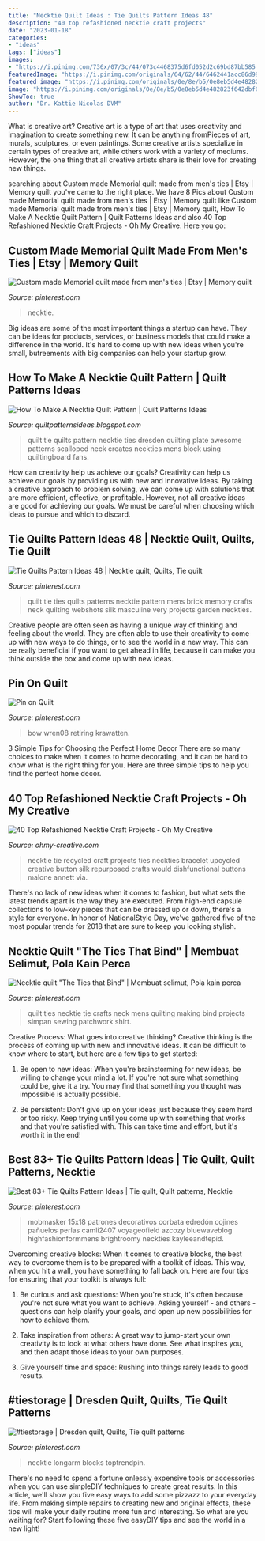 ```yaml
---
title: "Necktie Quilt Ideas : Tie Quilts Pattern Ideas 48"
description: "40 top refashioned necktie craft projects"
date: "2023-01-18"
categories:
- "ideas"
tags: ["ideas"]
images:
- "https://i.pinimg.com/736x/07/3c/44/073c4468375d6fd052d2c69bd87bb585.jpg"
featuredImage: "https://i.pinimg.com/originals/64/62/44/6462441acc86d9992f309f265628bf88.jpg"
featured_image: "https://i.pinimg.com/originals/0e/8e/b5/0e8eb5d4e482823f642dbf0007dc4d24.jpg"
image: "https://i.pinimg.com/originals/0e/8e/b5/0e8eb5d4e482823f642dbf0007dc4d24.jpg"
ShowToc: true
author: "Dr. Kattie Nicolas DVM"
---
```



What is creative art?
Creative art is a type of art that uses creativity and imagination to create something new. It can be anything fromPieces of art, murals, sculptures, or even paintings. Some creative artists specialize in certain types of creative art, while others work with a variety of mediums. However, the one thing that all creative artists share is their love for creating new things.

	

		
searching about Custom made Memorial quilt made from men&#039;s ties | Etsy | Memory quilt you've came to the right place. We have 8 Pics about Custom made Memorial quilt made from men&#039;s ties | Etsy | Memory quilt like Custom made Memorial quilt made from men&#039;s ties | Etsy | Memory quilt, How To Make A Necktie Quilt Pattern | Quilt Patterns Ideas and also 40 Top Refashioned Necktie Craft Projects - Oh My Creative. Here you go:
		
    
## Custom Made Memorial Quilt Made From Men&#039;s Ties | Etsy | Memory Quilt

<img loading=lazy src="https://i.pinimg.com/originals/02/20/70/022070ec847d62a256c596a0c5c8eb54.jpg" onerror="this.onerror=null;this.src='https://tse1.mm.bing.net/th?id=OIP.2ha5RX_QsY_rB-EzxEZPPQHaFj&amp;pid=15.1';" alt="Custom made Memorial quilt made from men&#039;s ties | Etsy | Memory quilt">

_Source: pinterest.com_

>necktie. 

	

Big ideas are some of the most important things a startup can have. They can be ideas for products, services, or business models that could make a difference in the world. It's hard to come up with new ideas when you're small, butreements with big companies can help your startup grow.

    
## How To Make A Necktie Quilt Pattern | Quilt Patterns Ideas

<img loading=lazy src="https://lh5.googleusercontent.com/proxy/Szt23TQB2tHyjuVa0QDotkJoA_mInLb7SwsAybptQLObMY9EuU1yelYYTUYpMUeml0hbXzLjsYHikh1HEWbRFm__gtWMFbKxCFevg_Ihweb-qboTGAwkENw=s0-d" onerror="this.onerror=null;this.src='https://tse2.mm.bing.net/th?id=OIP.0tOaPg3hnY212AMgSaT7LQAAAA&amp;pid=15.1';" alt="How To Make A Necktie Quilt Pattern | Quilt Patterns Ideas">

_Source: quiltpatternsideas.blogspot.com_

>quilt tie quilts pattern necktie ties dresden quilting plate awesome patterns scalloped neck creates neckties mens block using quiltingboard fans. 

	

How can creativity help us achieve our goals?
Creativity can help us achieve our goals by providing us with new and innovative ideas. By taking a creative approach to problem solving, we can come up with solutions that are more efficient, effective, or profitable. However, not all creative ideas are good for achieving our goals. We must be careful when choosing which ideas to pursue and which to discard.

    
## Tie Quilts Pattern Ideas 48 | Necktie Quilt, Quilts, Tie Quilt

<img loading=lazy src="https://i.pinimg.com/originals/64/62/44/6462441acc86d9992f309f265628bf88.jpg" onerror="this.onerror=null;this.src='https://tse3.mm.bing.net/th?id=OIP.AARGbaHkl5pMfL4vu2fr4QHaHS&amp;pid=15.1';" alt="Tie Quilts Pattern Ideas 48 | Necktie quilt, Quilts, Tie quilt">

_Source: pinterest.com_

>quilt tie ties quilts patterns necktie pattern mens brick memory crafts neck quilting webshots silk masculine very projects garden neckties. 

	

Creative people are often seen as having a unique way of thinking and feeling about the world. They are often able to use their creativity to come up with new ways to do things, or to see the world in a new way. This can be really beneficial if you want to get ahead in life, because it can make you think outside the box and come up with new ideas.

    
## Pin On Quilt

<img loading=lazy src="https://i.pinimg.com/736x/07/3c/44/073c4468375d6fd052d2c69bd87bb585.jpg" onerror="this.onerror=null;this.src='https://tse4.mm.bing.net/th?id=OIP.e5l8R6GFzRMFCsC69I7naQHaOE&amp;pid=15.1';" alt="Pin on Quilt">

_Source: pinterest.com_

>bow wren08 retiring krawatten. 

	

3 Simple Tips for Choosing the Perfect Home Decor
There are so many choices to make when it comes to home decorating, and it can be hard to know what is the right thing for you. Here are three simple tips to help you find the perfect home decor.

    
## 40 Top Refashioned Necktie Craft Projects - Oh My Creative

<img loading=lazy src="http://www.ohmy-creative.com/wp-content/uploads/2013/05/il_570xN.113402479.jpg" onerror="this.onerror=null;this.src='https://tse3.mm.bing.net/th?id=OIP.rNu3ZX-Uo16gM2TK-BY2TgHaJ4&amp;pid=15.1';" alt="40 Top Refashioned Necktie Craft Projects - Oh My Creative">

_Source: ohmy-creative.com_

>necktie tie recycled craft projects ties neckties bracelet upcycled creative button silk repurposed crafts would dishfunctional buttons malone annett via. 

	

There's no lack of new ideas when it comes to fashion, but what sets the latest trends apart is the way they are executed. From high-end capsule collections to low-key pieces that can be dressed up or down, there's a style for everyone. In honor of NationalStyle Day, we've gathered five of the most popular trends for 2018 that are sure to keep you looking stylish.

    
## Necktie Quilt &quot;The Ties That Bind&quot; | Membuat Selimut, Pola Kain Perca

<img loading=lazy src="https://i.pinimg.com/originals/0e/8e/b5/0e8eb5d4e482823f642dbf0007dc4d24.jpg" onerror="this.onerror=null;this.src='https://tse4.mm.bing.net/th?id=OIP.LBqsIV-M9OhQ8L7QVVXUXQHaFj&amp;pid=15.1';" alt="Necktie quilt &quot;The Ties that Bind&quot; | Membuat selimut, Pola kain perca">

_Source: pinterest.com_

>quilt ties necktie tie crafts neck mens quilting making bind projects simpan sewing patchwork shirt. 

	

Creative Process: What goes into creative thinking?
Creative thinking is the process of coming up with new and innovative ideas. It can be difficult to know where to start, but here are a few tips to get started: 
1. Be open to new ideas: When you're brainstorming for new ideas, be willing to change your mind a lot. If you're not sure what something could be, give it a try. You may find that something you thought was impossible is actually possible. 

2. Be persistent: Don't give up on your ideas just because they seem hard or too risky. Keep trying until you come up with something that works and that you're satisfied with. This can take time and effort, but it's worth it in the end! 


    
## Best 83+ Tie Quilts Pattern Ideas | Tie Quilt, Quilt Patterns, Necktie

<img loading=lazy src="https://i.pinimg.com/originals/76/01/99/760199bd3264c777eea4e25a1b2503e5.jpg" onerror="this.onerror=null;this.src='https://tse4.mm.bing.net/th?id=OIP.XQMbaWA0dpAiz32hRPcUAQHaJ3&amp;pid=15.1';" alt="Best 83+ Tie Quilts Pattern Ideas | Tie quilt, Quilt patterns, Necktie">

_Source: pinterest.com_

>mobmasker 15x18 patrones decorativos corbata edredón cojines pañuelos perlas camli2407 voyageofield azcozy bluewaveblog highfashionformmens brightroomy neckties kayleeandtepid. 

	

Overcoming creative blocks:
When it comes to creative blocks, the best way to overcome them is to be prepared with a toolkit of ideas. This way, when you hit a wall, you have something to fall back on. Here are four tips for ensuring that your toolkit is always full:
1. Be curious and ask questions: When you're stuck, it's often because you're not sure what you want to achieve. Asking yourself - and others - questions can help clarify your goals, and open up new possibilities for how to achieve them.

2. Take inspiration from others: A great way to jump-start your own creativity is to look at what others have done. See what inspires you, and then adapt those ideas to your own purposes.

3. Give yourself time and space: Rushing into things rarely leads to good results.

    
## #tiestorage | Dresden Quilt, Quilts, Tie Quilt Patterns

<img loading=lazy src="https://i.pinimg.com/originals/78/9f/6e/789f6e336991661d1378aed3f9b68db9.jpg" onerror="this.onerror=null;this.src='https://tse1.mm.bing.net/th?id=OIP.KfJPzfVB2qVoENMr4WL6NAHaJ4&amp;pid=15.1';" alt="#tiestorage | Dresden quilt, Quilts, Tie quilt patterns">

_Source: pinterest.com_

>necktie longarm blocks toptrendpin. 

	

There's no need to spend a fortune onlessly expensive tools or accessories when you can use simpleDIY techniques to create great results. In this article, we'll show you five easy ways to add some pizzazz to your everyday life. From making simple repairs to creating new and original effects, these tips will make your daily routine more fun and interesting. So what are you waiting for? Start following these five easyDIY tips and see the world in a new light!

